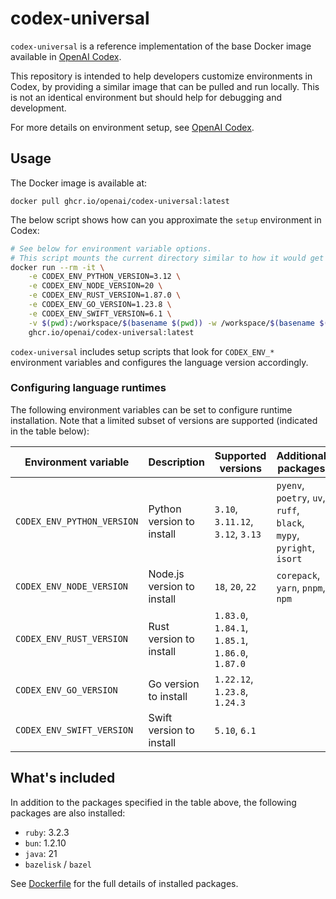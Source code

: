 # codex-universal

`codex-universal` is a reference implementation of the base Docker image available in [OpenAI Codex](http://platform.openai.com/docs/codex).

This repository is intended to help developers customize environments in Codex, by providing a similar image that can be pulled and run locally. This is not an identical environment but should help for debugging and development.

For more details on environment setup, see [OpenAI Codex](http://platform.openai.com/docs/codex).

## Usage

The Docker image is available at:

```
docker pull ghcr.io/openai/codex-universal:latest
```

The below script shows how can you approximate the `setup` environment in Codex:

```sh
# See below for environment variable options.
# This script mounts the current directory similar to how it would get cloned in.
docker run --rm -it \
    -e CODEX_ENV_PYTHON_VERSION=3.12 \
    -e CODEX_ENV_NODE_VERSION=20 \
    -e CODEX_ENV_RUST_VERSION=1.87.0 \
    -e CODEX_ENV_GO_VERSION=1.23.8 \
    -e CODEX_ENV_SWIFT_VERSION=6.1 \
    -v $(pwd):/workspace/$(basename $(pwd)) -w /workspace/$(basename $(pwd)) \
    ghcr.io/openai/codex-universal:latest
```

`codex-universal` includes setup scripts that look for `CODEX_ENV_*` environment variables and configures the language version accordingly.

### Configuring language runtimes

The following environment variables can be set to configure runtime installation. Note that a limited subset of versions are supported (indicated in the table below):

| Environment variable       | Description                | Supported versions                               | Additional packages                                                  |
| -------------------------- | -------------------------- | ------------------------------------------------ | -------------------------------------------------------------------- |
| `CODEX_ENV_PYTHON_VERSION` | Python version to install  | `3.10`, `3.11.12`, `3.12`, `3.13`                | `pyenv`, `poetry`, `uv`, `ruff`, `black`, `mypy`, `pyright`, `isort` |
| `CODEX_ENV_NODE_VERSION`   | Node.js version to install | `18`, `20`, `22`                                 | `corepack`, `yarn`, `pnpm`, `npm`                                    |
| `CODEX_ENV_RUST_VERSION`   | Rust version to install    | `1.83.0`, `1.84.1`, `1.85.1`, `1.86.0`, `1.87.0` |                                                                      |
| `CODEX_ENV_GO_VERSION`     | Go version to install      | `1.22.12`, `1.23.8`, `1.24.3`                    |                                                                      |
| `CODEX_ENV_SWIFT_VERSION`  | Swift version to install   | `5.10`, `6.1`                                    |                                                                      |

## What's included

In addition to the packages specified in the table above, the following packages are also installed:

- `ruby`: 3.2.3
- `bun`: 1.2.10
- `java`: 21
- `bazelisk` / `bazel`

See [Dockerfile](Dockerfile) for the full details of installed packages.
